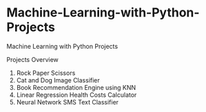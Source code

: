 # Machine-Learning-with-Python-Projects
Machine Learning with Python Projects

Projects Overview
1. Rock Paper Scissors
2. Cat and Dog Image Classifier
3. Book Recommendation Engine using KNN
4. Linear Regression Health Costs Calculator
5. Neural Network SMS Text Classifier
